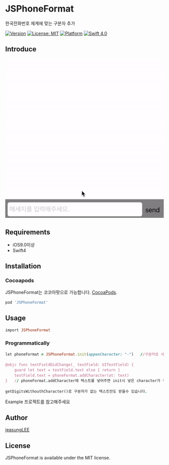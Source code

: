 # JSPhoneFormat
한국전화번호 체계에 맞는 구분자 추가

[![Version](https://img.shields.io/cocoapods/v/JSPhoneFormat.svg?style=flat)](http://cocoapods.org/pods/JSPhoneFormat)
[![License: MIT](https://img.shields.io/badge/license-MIT-blue.svg?style=flat)](https://github.com/jeasungLEE/JSPhoneFormat/blob/master/LICENSE)
[![Platform](https://img.shields.io/cocoapods/p/JSPhoneFormat.svg?style=flat)](http://cocoapods.org/pods/JSPhoneFormat)
[![Swift 4.0](https://img.shields.io/badge/Swift-4.0-orange.svg?style=flat)](https://developer.apple.com/swift/)
## Introduce
![demo](https://github.com/JeaSungLEE/JSGrowingTextView/blob/master/intro.gif)

## Requirements
* iOS9.0이상
* Swift4


## Installation
### Cocoapods

JSPhoneFormat는 코코아팟으로 가능합니다. [CocoaPods](http://cocoapods.org).

```ruby
pod 'JSPhoneFormat'
```

## Usage

```ruby
import JSPhoneFormat
```
### Programmatically
```ruby
let phoneFormat = JSPhoneFormat.init(appenCharacter: "-")   //구분자로 사용하고싶은 캐릭터를 넣어주시면 됩니다.

@objc func textFieldDidChange(_ textField: UITextField) {
    guard let text = textField.text else { return }
    textField.text = phoneFormat.addCharacter(at: text)
}   // phoneFormat.addCharacter에 텍스트를 넣어주면 init시 넣은 character가 구분자로 들어간 값이 반환됩니다.

getDigitsWithouthCharacter()로 구분자가 없는 텍스트만도 받을수 있습니다.
```

Example 프로젝트를 참고해주세요

## Author
[jeasungLEE](https://github.com/jeasungLEE)

## License
JSPhoneFormat is available under the MIT license.
